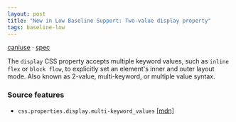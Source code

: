 ```yaml
---
layout: post
title: "New in Low Baseline Support: Two-value display property"
tags: baseline-low
---
```


[caniuse](https://caniuse.com/?search=two-value-display) · [spec](https://drafts.csswg.org/css-display-3/#the-display-properties)

The `display` CSS property accepts multiple keyword values, such as `inline flex` or `block flow`, to explicitly set an element's inner and outer layout mode. Also known as 2-value, multi-keyword, or multiple value syntax.

### Source features

- ``css.properties.display.multi-keyword_values`` [[mdn]](https://developer.mozilla.org/en-US/search?q=css.properties.display.multi-keyword_values)
